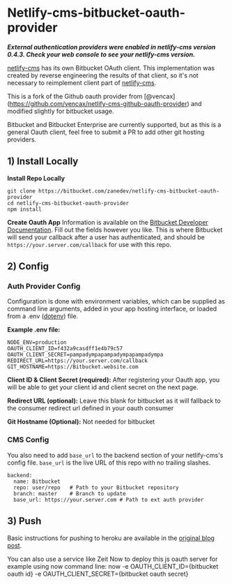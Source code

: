 # Netlify-cms-bitbucket-oauth-provider

***External authentication providers were enabled in netlify-cms version 0.4.3. Check your web console to see your netlify-cms version.***

[netlify-cms](https://www.netlifycms.org/) has its own Bitbucket OAuth client. This implementation was created by reverse engineering the results of that client, so it's not necessary to reimplement client part of [netlify-cms](https://www.netlifycms.org/).

This is a fork of the Github oauth provider from [@vencax] (https://github.com/vencax/netlify-cms-github-oauth-provider) and modified slightly for bitbucket usage.

Bitbucket and Bitbucket Enterprise are currently supported, but as this is a general Oauth client, feel free to submit a PR to add other git hosting providers.

## 1) Install Locally

**Install Repo Locally**

```
git clone https://bitbucket.com/zanedev/netlify-cms-bitbucket-oauth-provider
cd netlify-cms-bitbucket-oauth-provider
npm install
```

**Create Oauth App**
Information is available on the [Bitbucket Developer Documentation](https://confluence.atlassian.com/bitbucket/oauth-on-bitbucket-cloud-238027431.html). Fill out the fields however you like. This is where Bitbucket will send your callback after a user has authenticated, and should be `https://your.server.com/callback` for use with this repo.

## 2) Config

### Auth Provider Config

Configuration is done with environment variables, which can be supplied as command line arguments, added in your app  hosting interface, or loaded from a .env ([dotenv](https://bitbucket.com/motdotla/dotenv)) file.

**Example .env file:**

```
NODE_ENV=production
OAUTH_CLIENT_ID=f432a9casdff1e4b79c57
OAUTH_CLIENT_SECRET=pampadympapampadympapampadympa
REDIRECT_URL=https://your.server.com/callback
GIT_HOSTNAME=https://Bitbucket.website.com
```

**Client ID & Client Secret (required):**
After registering your Oauth app, you will be able to get your client id and client secret on the next page.

**Redirect URL (optional):**
Leave this blank for bitbucket as it will fallback to the consumer redirect url defined in your oauth consumer

**Git Hostname (Optional):**
Not needed for bitbucket

### CMS Config
You also need to add `base_url` to the backend section of your netlify-cms's config file. `base_url` is the live URL of this repo with no trailing slashes.

```
backend:
  name: Bitbucket
  repo: user/repo   # Path to your Bitbucket repository
  branch: master    # Branch to update
  base_url: https://your.server.com # Path to ext auth provider
```

## 3) Push

Basic instructions for pushing to heroku are available in the [original blog post](http://www.vxk.cz/tips/2017/05/18/netlify-cms/).

You can also use a service like Zeit Now to deploy this js oauth server for example using now command line:
now -e OAUTH_CLIENT_ID={bitbucket oauth id} -e OAUTH_CLIENT_SECRET={bitbucket oauth secret}
